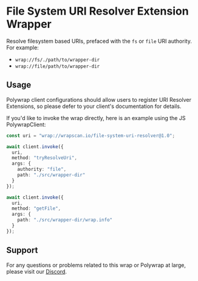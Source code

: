 # File System URI Resolver Extension Wrapper
Resolve filesystem based URIs, prefaced with the `fs` or `file` URI authority. For example:
- `wrap://fs/./path/to/wrapper-dir`
- `wrap://file/path/to/wrapper-dir`

## Usage
Polywrap client configurations should allow users to register URI Resolver Extensions, so please defer to your client's documentation for details.

If you'd like to invoke the wrap directly, here is an example using the JS PolywrapClient:

```typescript
const uri = "wrap://wrapscan.io/file-system-uri-resolver@1.0";

await client.invoke({
  uri,
  method: "tryResolveUri",
  args: {
    authority: "file",
    path: "./src/wrapper-dir"
  }
});

await client.invoke({
  uri,
  method: "getFile",
  args: {
    path: "./src/wrapper-dir/wrap.info"
  }
});
```

## Support

For any questions or problems related to this wrap or Polywrap at large, please visit our [Discord](https://discord.polywrap.io).
